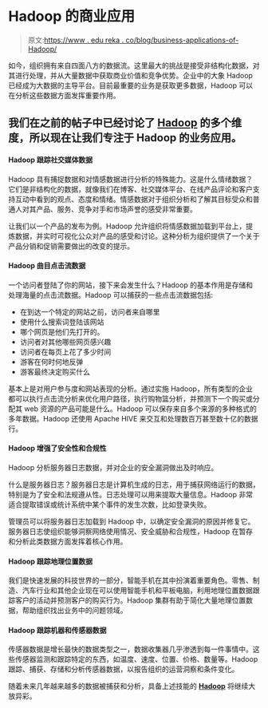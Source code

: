 # Hadoop 的商业应用

> 原文:[https://www . edu reka . co/blog/business-applications-of-Hadoop/](https://www.edureka.co/blog/business-applications-of-hadoop/)

如今，组织拥有来自四面八方的数据流。这里最大的挑战是接受非结构化数据，对其进行处理，并从大量数据中获取商业价值和竞争优势。企业中的大象 Hadoop 已经成为大数据的主导平台。目前最重要的业务是获取更多数据，Hadoop 可以在分析这些数据方面发挥重要作用。

## **我们在之前的帖子中已经讨论了 [Hadoop](https://www.edureka.co/blog/interview-questions/hadoop-interview-questions-pig/) 的多个维度，所以现在让我们专注于 Hadoop 的业务应用。**

#### **Hadoop 跟踪社交媒体数据**

Hadoop 具有捕捉数据和对情感数据进行分析的特殊能力。这是什么情绪数据？它们是非结构化的数据，就像我们在博客、社交媒体平台、在线产品评论和客户支持互动中看到的观点、态度和情绪。情感数据对于组织分析和了解其目标受众和普通人对其产品、服务、竞争对手和市场声誉的感受非常重要。

让我们以一个产品的发布为例。Hadoop 允许组织将情感数据加载到平台上，提炼数据，并实时可视化公众对产品的感受和讨论。这种分析为组织提供了一个关于产品分销和促销需要做出的改变的提示。

#### **Hadoop 曲目点击流数据**

一个访问者登陆了你的网站，接下来会发生什么？Hadoop 的基本作用是存储和处理海量的点击流数据。Hadoop 可以捕获的一些点击流数据包括:

*   在到达一个特定的网站之前，访问者来自哪里
*   使用什么搜索词登陆该网站
*   哪个网页是他们先打开的。
*   访问者对其他哪些网页感兴趣
*   访问者在每页上花了多少时间
*   游客在何时何地反弹
*   游客最终决定购买什么

基本上是对用户参与度和网站表现的分析。通过实施 Hadoop，所有类型的企业都可以执行点击流分析来优化用户路径，执行购物篮分析，并预测下一个购买或分配其 web 资源的产品可能是什么。Hadoop 可以保存来自多个来源的多种格式的多年数据。Hadoop 还使用 Apache HIVE 来交互和处理数百万甚至数十亿的数据行。

#### **Hadoop 增强了安全性和合规性**

Hadoop 分析服务器日志数据，并对企业的安全漏洞做出及时响应。

什么是服务器日志？服务器日志是计算机生成的日志，用于捕获网络运行的数据，特别是为了安全和法规遵从性。日志处理可以用来提取大量信息。Hadoop 非常适合提取错误或统计系统中某个事件的发生次数，比如登录失败。

管理员可以将服务器日志加载到 Hadoop 中，以确定安全漏洞的原因并修复它。服务器日志使组织能够洞察网络使用情况、安全威胁和合规性，Hadoop 在暂存和分析此类数据方面发挥着核心作用。

#### **Hadoop 跟踪地理位置数据**

我们是快速发展的科技世界的一部分，智能手机在其中扮演着重要角色。零售、制造、汽车行业和其他企业现在可以使用智能手机和平板电脑，利用地理位置数据跟踪客户的活动并预测客户的购买行为。Hadoop 集群有助于简化大量地理位置数据，帮助组织找出业务中的问题领域。

#### **Hadoop 跟踪机器和传感器数据**

传感器数据是增长最快的数据类型之一，数据收集器几乎渗透到每一件事情中。这些传感器监测和跟踪特定的东西，如温度、速度、位置、价格、数量等。Hadoop 跟踪、捕获、存储和分析传感器数据，以报告组织的运营洞察和条件变化。

随着未来几年越来越多的数据被捕获和分析，具备上述技能的 **[Hadoop](https://www.edureka.co/blog/why-hadoop/)** 将继续大放异彩。